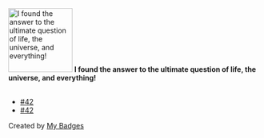 <img src="https://github.com/my-badges/my-badges/blob/master/src/all-badges/the-ultimate-question/the-ultimate-question.png?raw=true" alt="I found the answer to the ultimate question of life, the universe, and everything!" title="I found the answer to the ultimate question of life, the universe, and everything!" width="128">
<strong>I found the answer to the ultimate question of life, the universe, and everything!</strong>
<br><br>

- <a href="https://github.com/kernox/Mastodon-Share-for-WordPress/issues/42">#42</a>
- <a href="https://github.com/mbiesiad/awesome-translations/issues/42">#42</a>


Created by <a href="https://github.com/my-badges/my-badges">My Badges</a>